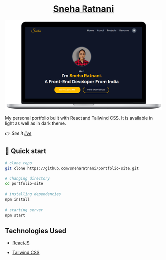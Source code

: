 <a href="https://sneharatnani.netlify.app/"><h1 align="center">Sneha Ratnani</h1></a>

![portfolio site](./src//assets/img/portfolio.png)

My personal portfolio built with React and Tailwind CSS. It is available in light as well as in dark theme.

:point_right: _See it [live](https://sneharatnani.netlify.app/)_

## :rocket: Quick start

```bash
# clone repo
git clone https://github.com/sneharatnani/portfolio-site.git

# changing directory
cd portfolio-site

# installing dependencies
npm install

# starting server
npm start
```

## Technologies Used

- [ReactJS](https://reactjs.org/)

- [Tailwind CSS](https://tailwindcss.com/)
